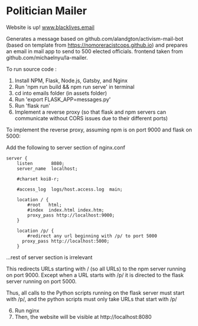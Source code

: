 # Politician Mailer

Website is up! www.blacklives.email

Generates a message based on github.com/alandgton/activism-mail-bot (based on template from https://nomoreracistcops.github.io) and prepares an email in mail app to send to 500 elected officials. frontend taken from github.com/michaelnyu/la-mailer.

To run source code : 

1. Install NPM, Flask, Node.js, Gatsby, and Nginx 
2. Run 'npm run build && npm run serve' in terminal
3. cd into emails folder (in assets folder)
4. Run 'export FLASK_APP=messages.py'
5. Run 'flask run'
6. Implement a reverse proxy (so that flask and npm servers can communicate without CORS issues due to their different ports)

To implement the reverse proxy, 
assuming npm is on port 9000 and flask on 5000:

Add the following to server section of nginx.conf   
    
    server {
        listen       8080;
        server_name  localhost;

        #charset koi8-r;                                                                                                                                                                                                                      

        #access_log  logs/host.access.log  main;                                                                                                                                                                                              

        location / {
            #root   html;                                                                                                                                                                                                                     
            #index  index.html index.htm;                                                                                                                                                                                                     
            proxy_pass http://localhost:9000;
        }

        location /p/ {
            #redirect any url beginning with /p/ to port 5000                                                                                                                                                                                 
          proxy_pass http://localhost:5000;
        }
...rest of server section is irrelevant

This redirects URLs starting with / (so all URLs) to the npm server running on port 9000. Except when a URL starts with /p/ it is directed to the flask server running on port 5000. 

Thus, all calls to the Python scripts running on the flask server must start with /p/, and the python scripts must only take URLs that start with /p/

6. Run nginx
7. Then, the website will be visible at http://localhost:8080
